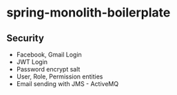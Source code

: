 # spring-monolith-boilerplate

## Security
- Facebook, Gmail Login
- JWT Login
- Password encrypt salt
- User, Role, Permission entities
- Email sending with JMS - ActiveMQ
